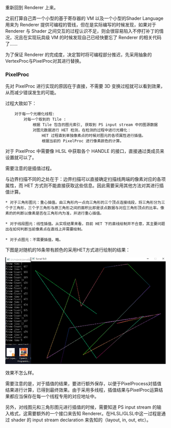 重新回到 Renderer 上来。

之前打算自己弄一个小型的基于寄存器的 VM 以及一个小型的Shader Language用来为 Renderer 提供可编程的管线，但在是实际编写的时候发现，如果对于 Renderer 与 Shader 之间交互的过程认识不足，则会很容易陷入不停打补丁的情况，况且在实现玩具级 VM 的时候发现自己已经快要忘了 Renderer 的相关代码了……

为了保证 Renderer 的完成度，决定暂时将可编程部分推迟，先采用抽象的VertexProc与PixelProc对其进行替换。
 
### PixelProc

先对 PixelProc 进行实现的原因在于直接，不需要 3D 变换过程就可以看到效果，从而减少错误发生的可能。

过程大致如下：
```
    对于每一个光栅化线程:
        对每一个取到的 Tile :
            根据 Tile 包含的图元索引, 获取到 PS input stream 中的图源数据
            对图元数据进行 HET 检测，在检测的过程中进行光栅化：
                HET 过程直到单独像素点的时候对图元的各项属性进行插值。
                根据当前的 PixelProc 进行像素颜色的计算。
```
对于 PixelProc 中需要像 HLSL 中获取各个 HANDLE 的接口，直接通过类成员来设置就可以了。

需要注意的是插值过程。

与边界扫描不同的之处在于：边界扫描可以直接确定扫描线两端的像素对应的各项属性，而 HET 方式则不能直接获取这些信息。因此需要采用其他方法对其进行插值计算。

```
* 对于三角形图元：重心插值。由三角形内一点向三角形的三个顶点连接线段，将三角形分为三个子三角形，三个子三角形与原三角形之间的面积比即是该点数据与对应三角形顶点的比率。像素的的判断以像素是否在三角形内为准，并进行重心插值。

* 对于线段图元：线性插值。从实现结果来看，目前 HET 下的直线绘制并不合意，其主要问题出在如何判断当前像素点在直线上并需要绘制。

* 对于点图元：不需要插值，略。
```

下图是对随机的16条带有颜色的采用HET方式进行绘制的结果：

![HET_LINES](https://github.com/solaxu/ServalRenderer/blob/master/Notes/Pics/HET_LINES.png)

效果不怎么样。


需要注意的是，对于插值的结果，要进行额外保存，以便于PixelProcess对插值结果进行计算，已得到最终效果。由于采用多线程，插值结果与PixelProc运算结果都应当保存在每一个线程专用的对应地址中。

另外，对线图元和三角形图元进行插值的时候，需要知道 PS input stream 的输入格式，这需要额外的一个接口来告知 Renderer。在HLSL/GLSL中这一过程是通过 shader 的 input stream declaration 来告知的（layout, in, out, etc）。